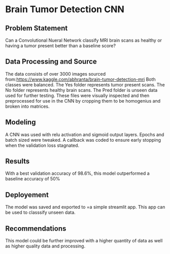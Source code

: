 # Brain Tumor Detection CNN

## Problem Statement 
Can a Convolutional Nueral Network classify MRI brain scans as healthy or having a tumor present better than a baseline score?

## Data Processing and Source
The data consists of over 3000 images sourced from:https://www.kaggle.com/abhranta/brain-tumor-detection-mri
Both classes were balanced.
The Yes folder represents tumor present scans.
The No folder represents healthy brain scans.
The Pred folder is unseen data used for further testing.
These files were visually inspected and then preprocessed for use in the CNN by cropping them to be homogenius and broken into matrices.

## Modeling 
A CNN was used with relu activation and sigmoid output layers. Epochs and batch sized were tweaked. 
A callback was coded to ensure early stopping when the validation loss stagnated. 

## Results
With a best validation accuracy of 98.6%, this model outperformed a baseline accuracy of 50%

## Deployement 
The model was saved and exported to =a simple streamlit app. This app can be used to classsify unseen data. 

## Recommendations
This model could be further improved with a higher quantity of data as well as higher quality data and processing.